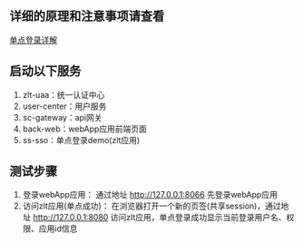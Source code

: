## **详细的原理和注意事项请查看**
[单点登录详解](https://www.kancloud.cn/zlt2000/microservices-platform/1515193)



## 启动以下服务

1. zlt-uaa：统一认证中心
2. user-center：用户服务
3. sc-gateway：api网关
4. back-web：webApp应用前端页面
5. ss-sso：单点登录demo(zlt应用)



## 测试步骤

1. 登录webApp应用：
    通过地址 http://127.0.0.1:8066 先登录webApp应用
2. 访问zlt应用(单点成功)：
   在浏览器打开一个新的页签(共享session)，通过地址 http://127.0.0.1:8080 访问zlt应用，单点登录成功显示当前登录用户名、权限、应用id信息